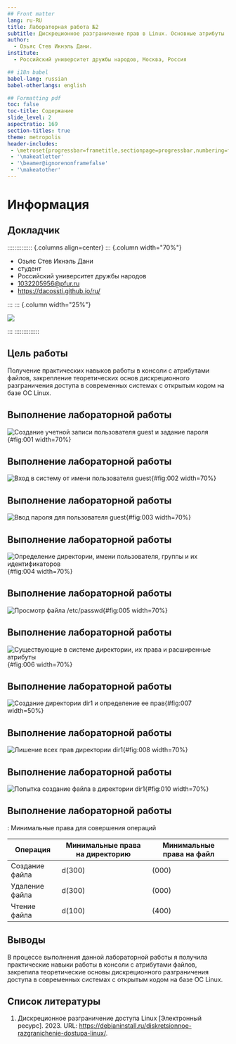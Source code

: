 ```yaml
---
## Front matter
lang: ru-RU
title: Лабораторная работа №2
subtitle: Дискреционное разграничение прав в Linux. Основные атрибуты
author:
  - Озьяс Стев Икнэль Дани.
institute:
  - Российский университет дружбы народов, Москва, Россия

## i18n babel
babel-lang: russian
babel-otherlangs: english

## Formatting pdf
toc: false
toc-title: Содержание
slide_level: 2
aspectratio: 169
section-titles: true
theme: metropolis
header-includes:
 - \metroset{progressbar=frametitle,sectionpage=progressbar,numbering=fraction}
 - '\makeatletter'
 - '\beamer@ignorenonframefalse'
 - '\makeatother'
---
```


# Информация

## Докладчик

:::::::::::::: {.columns align=center}
::: {.column width="70%"}

  * Озьяс Стев Икнэль Дани
  * студент
  * Российский университет дружбы народов
  * [1032205956@pfur.ru](mailto:1032205956@pfur.ru)
  * <https://dacossti.github.io/ru/>

:::
::: {.column width="25%"}

![](./image/moi.jpg)

:::
::::::::::::::

## Цель работы

Получение практических навыков работы в консоли с атрибутами файлов, закрепление теоретических основ дискреционного разграничения доступа в современных системах с открытым кодом на базе ОС Linux.

## Выполнение лабораторной работы

![Создание учетной записи пользователя guest и задание пароля](image/1.png){#fig:001 width=70%}

## Выполнение лабораторной работы

![Вход в систему от имени пользователя guest](image/2.png){#fig:002 width=70%}

## Выполнение лабораторной работы


![Ввод пароля для пользователя guest](image/3.png){#fig:003 width=70%}

## Выполнение лабораторной работы

![Определение директории, имени пользователя, группы и их идентификаторов](image/4.png){#fig:004 width=70%}

## Выполнение лабораторной работы

![Просмотр файла /etc/passwd](image/5.png){#fig:005 width=70%}

## Выполнение лабораторной работы

![Существующие в системе директории, их права и расширенные атрибуты](image/6.png){#fig:006 width=70%}

## Выполнение лабораторной работы

![Создание директории dir1 и определение ее прав](image/7.png){#fig:007 width=50%}

## Выполнение лабораторной работы

![Лишение всех прав директории dir1](image/8.png){#fig:008 width=70%}

## Выполнение лабораторной работы

![Попытка создание файла в директории dir1](image/10.png){#fig:010 width=70%}

## Выполнение лабораторной работы

: Минимальные права для совершения операций 

| Операция             | Минимальные права на директорию | Минимальные права на файл |
|----------------------|---------------------------------|---------------------------|
|Создание файла        | d(300)                          | (000)                     |  
|Удаление файла        | d(300)                          | (000)                     |
|Чтение файла          | d(100)                          | (400)                     |      

## Выводы

В процессе выполнения данной лабораторной работы я получила практические навыки работы в консоли с атрибутами файлов, закрепила теоретические основы дискреционного разграничения доступа в современных системах с открытым кодом на базе ОС Linux.

## Список литературы

1. Дискреционное разграничение доступа Linux [Электронный ресурс]. 2023. URL: https://debianinstall.ru/diskretsionnoe-razgranichenie-dostupa-linux/.